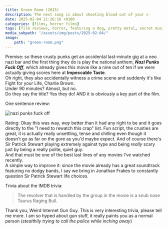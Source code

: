 ```yaml
---
title: Green Room (2015)
description: The next song is about shooting blood out of your c-
date: 2025-02-04 21:26:16 +0100
categories: [films, horror films]
tags: [film reviews, horror, featuring a dog, pretty metal, secret musical, wrong place wrong face, they say the title]
media_subpath: "/assets/img/posts/2025-02-04/"
image:
    path: "green-room.png"
---
```

<span class="reviewsection">Premise:</span> so these crusty punks get an accidental last-minute gig at a neo nazi bar and the first thing they do is play the national anthem, ***Nazi Punks Fuck Off***, which already gives this movie like a nine out of ten if we were actually giving scores here at **Impeccable Taste**.<br/>
Oh right, they also accidentally witness a crime scene and suddenly it's like Fight for your Life, Charlie Brown.<br/>
<span class="reviewsection">Under 90 minutes?</span> Almost, but no.<br/>
<span class="reviewsection">Do they say the title?</span> Yes they do! AND it is obviously a key part of the film.

<span class="reviewsection">One sentence review:</span>

![nazi punks fuck off](green-room.gif)

<span class="reviewsection">Rating:</span> Okay this was way, *way* better than it had any right to be and it goes directly to the "I need to rewatch this crap" list. Fun script, the crusties are great, it is actually really unsettling, tense and chilling even though it doesn't go as far on the gore as you'd maybe expect. And of course there's Sir Patrick Stewart playing extremely against type and being *really* scary just by being a really polite, quiet guy.<br/>
And that must be one of the best last lines of any movies I've watched recently.<br/>
<span class="reviewsection">A simple way to improve it:</span> since the movie already has a great soundtrack featuring no dodgy bands, I say we bring in Jonathan Frakes to constantly question Sir Patrick Stewart life choices.

<span class="reviewsection">Trivia about the IMDB trivia:</span>
> The revolver that is handled by the group in the movie is a snub nose Taurus Raging Bull.

Thank you, Weird Internet Gun Guy. This is very interesting trivia, please tell me more. I am so hyped about gun stuff, it really paints you as a normal person  (*stealthily trying to call the police while inching away*)